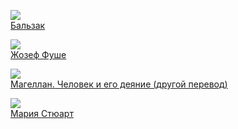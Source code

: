 ![](/books/nonf_biography/Стефан%20Цвейг/Бальзак.jpg)  
[Бальзак](/books/nonf_biography/Стефан%20Цвейг/Бальзак)

![](/books/nonf_biography/Стефан%20Цвейг/Жозеф%20Фуше.jpg)  
[Жозеф Фуше](/books/nonf_biography/Стефан%20Цвейг/Жозеф%20Фуше)

![](/books/nonf_biography/Стефан%20Цвейг/Магеллан.%20Человек%20и%20его%20деяние%20(другой%20перевод).jpg)  
[Магеллан. Человек и его деяние (другой перевод)](/books/nonf_biography/Стефан%20Цвейг/Магеллан.%20Человек%20и%20его%20деяние%20(другой%20перевод))

![](/books/nonf_biography/Стефан%20Цвейг/Мария%20Стюарт.jpg)  
[Мария Стюарт](/books/nonf_biography/Стефан%20Цвейг/Мария%20Стюарт)
